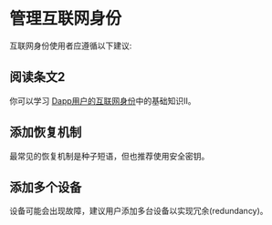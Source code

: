 # 管理互联网身份
互联网身份使用者应遵循以下建议:
## 阅读条文2
你可以学习
[Dapp用户的互联网身份](Dapp用户的互联网身份.md)中的基础知识II。
## 添加恢复机制
最常见的恢复机制是种子短语，但也推荐使用安全密钥。
## 添加多个设备
设备可能会出现故障，建议用户添加多台设备以实现冗余(redundancy)。
